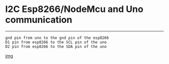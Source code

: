 # I2C Esp8266/NodeMcu and Uno communication 

---

```
gnd pin from uno to the gnd pin of the esp8266 
D1 pin from esp8266 to the SCL pin of the uno 
D2 pin from esp8266 to the SDA pin of the uno 

```
[img](image/1.JPG)